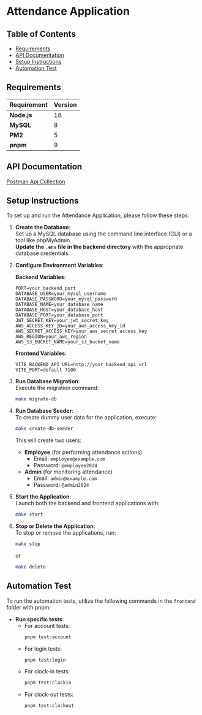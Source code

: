 # Attendance Application

## Table of Contents

- [Requirements](#requirements)
- [API Documentation](#api-documentation)
- [Setup Instructions](#setup-instructions)
- [Automation Test](#automation-test)

## Requirements

| Requirement  | Version        |
|--------------|----------------|
| **Node.js**  | 18             |
| **MySQL**    |  8             |
| **PM2**      |  5             |
| **pnpm**     |  9             |


## API Documentation

[Postman Api Collection](https://github.com/FgDevLab/attendance/blob/main/attendance.postman_collection.json)

## Setup Instructions

To set up and run the Attendance Application, please follow these steps:

1. **Create the Database**:  
   Set up a MySQL database using the command line interface (CLI) or a tool like phpMyAdmin.  
   **Update the `.env` file in the backend directory** with the appropriate database credentials.

2. **Configure Environment Variables**:  

   **Backend Variables**:
   ```plaintext
   PORT=your_backend_port
   DATABASE_USER=your_mysql_username
   DATABASE_PASSWORD=your_mysql_password
   DATABASE_NAME=your_database_name
   DATABASE_HOST=your_database_host
   DATABASE_PORT=your_database_port
   JWT_SECRET_KEY=your_jwt_secret_key
   AWS_ACCESS_KEY_ID=your_aws_access_key_id
   AWS_SECRET_ACCESS_KEY=your_aws_secret_access_key
   AWS_REGION=your_aws_region
   AWS_S3_BUCKET_NAME=your_s3_bucket_name
   ```

   **Frontend Variables**:
   ```plaintext
   VITE_BACKEND_API_URL=http://your_backend_api_url
   VITE_PORT=default 7100
   ```

3. **Run Database Migration**:  
   Execute the migration command:
   ```bash
   make migrate-db
   ```

4. **Run Database Seeder**:  
   To create dummy user data for the application, execute:
   ```bash
   make create-db-seeder
   ```
   This will create two users:
   - **Employee** (for performing attendance actions)
     - Email: `employee@example.com`
     - Password: `@employee2024`
   - **Admin** (for monitoring attendance)
     - Email: `admin@example.com`
     - Password: `@admin2024`

5. **Start the Application**:  
   Launch both the backend and frontend applications with:
   ```bash
   make start
   ```

6. **Stop or Delete the Application**:  
   To stop or remove the applications, run:
   ```bash
   make stop
   ```
   or
   ```bash
   make delete
   ```

## Automation Test

To run the automation tests, utilize the following commands in the `frontend` folder with pnpm:


- **Run specific tests**:
  - For account tests:
    ```bash
    pnpm test:account
    ```
  - For login tests:
    ```bash
    pnpm test:login
    ```
  - For clock-in tests:
    ```bash
    pnpm test:clockin
    ```
  - For clock-out tests:
    ```bash
    pnpm test:clockout
    ```

